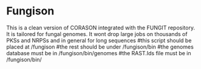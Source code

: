 # Fungison
This is a clean version of CORASON integrated with the FUNGIT repository. It is tailored for fungal genomes. It wont drop large jobs on thousands of PKSs and NRPSs and in general for long sequences
#this script should be placed at /fungison
#the rest should be under /fungison/bin
#the genomes database must be in /fungison/bin/genomes
#the RAST.Ids file must be in /fungison/bin/
